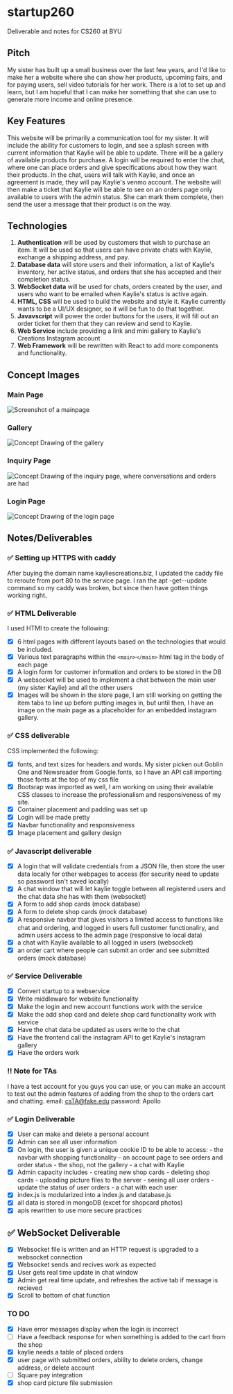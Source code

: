 # startup260

Deliverable and notes for CS260 at BYU

## Pitch

My sister has built up a small business over the last few years, and I'd like to make her a website where she can show her products, upcoming fairs, and for paying users, sell video tutorials for her work.
There is a lot to set up and learn, but I am hopeful that I can make her something that she can use to generate more income and online presence.

## Key Features

This website will be primarily a communication tool for my sister. It will include the ability for customers to login, and see a splash screen with current information that Kaylie will be able to update. There will be a gallery of available products for purchase. A login will be required to enter the chat, where one can place orders and give specifications about how they want their products. In the chat, users will talk with Kaylie, and once an agreement is made, they will pay Kaylie's venmo account. The website will then make a ticket that Kaylie will be able to see on an orders page only available to users with the admin status. She can mark them complete, then send the user a message that their product is on the way.

## Technologies

1. **Authentication** will be used by customers that wish to purchase an item. It will be used so that users can have private chats with Kaylie, exchange a shipping address, and pay.
2. **Database data** will store users and their information, a list of Kaylie's inventory, her active status, and orders that she has accepted and their completion status.
3. **WebSocket data** will be used for chats, orders created by the user, and users who want to be emailed when Kaylie's status is active again.
4. **HTML, CSS** will be used to build the website and style it. Kaylie currently wants to be a UI/UX designer, so it will be fun to do that together.
5. **Javavscript** will power the order buttons for the users, it will fill out an order ticket for them that they can review and send to Kaylie.
6. **Web Service** include providing a link and mini gallery to Kaylie's Creations Instagram account
7. **Web Framework** will be rewritten with React to add more components and functionality.

## Concept Images

### Main Page

![Screenshot of a mainpage](https://github.com/DallinJacksonE/startup260/blob/main/docs/picsForConcept/homepage.jpg)

### Gallery

![Concept Drawing of the gallery](https://github.com/DallinJacksonE/startup260/blob/main/docs/picsForConcept/gallery.jpg)

### Inquiry Page

![Concept Drawing of the inquiry page, where conversations and orders are had](https://github.com/DallinJacksonE/startup260/blob/main/docs/picsForConcept/orderchat.jpg)

### Login Page

![Concept Drawing of the login page](https://github.com/DallinJacksonE/startup260/blob/main/docs/picsForConcept/login.jpg)

## Notes/Deliverables

### ✅ Setting up HTTPS with caddy

After buying the domain name kayliescreations.biz, I updated the caddy file to reroute from port 80 to the service page. I ran the apt -get--update command so my caddy was broken, but since then have gotten things working right.

### ✅ HTML Deliverable

I used HTMl to create the following:

- [x] 6 html pages with different layouts based on the technologies that would be included.
- [x] Various text paragraphs within the ```<main></main>``` html tag in the body of each page
- [x] A login form for customer information and orders to be stored in the DB
- [x] A websocket will be used to implement a chat between the main user (my sister Kaylie) and all the other users
- [x] Images will be shown in the store page, I am still working on getting the item tabs to line up before putting images in, but until then, I have an image on the main page as a placeholder for an embedded instagram gallery.

### ✅ CSS deliverable

CSS implemented the following:

- [x] fonts, and text sizes for headers and words. My sister picken out Goblin One and Newsreader from Google.fonts, so I have an API call importing those fonts at the top of my css file
- [x] Bootsrap was imported as well, I am working on using their available CSS classes to increase the professionalism and responsiveness of my site.
- [x] Container placement and padding was set up
- [x] Login will be made pretty
- [x] Navbar functionality and responsiveness
- [x] Image placement and gallery design

### ✅ Javascript deliverable

- [x] A login that will validate credentials from a JSON file, then store the user data locally for other webpages to access (for security need to update so password isn't saved locally)
- [x] A chat window that will let kaylie toggle between all registered users and the chat data she has with them (websocket)
- [x] A form to add shop cards (mock database)
- [x] A form to delete shop cards (mock database)
- [x] A responsive navbar that gives visitors a limited access to functions like chat and ordering, and logged in users full customer functionaliry, and admin users access to the admin page (responsive to local data)
- [x] a chat with Kaylie available to all logged in users (websocket)
- [x] an order cart where people can submit an order and see submitted orders (mock database)

### ✅ Service Deliverable

- [x] Convert startup to a webservice
- [x] Write middleware for website functionality
- [x] Make the login and new account functions work with the service
- [x] Make the add shop card and delete shop card functionality work with service
- [x] Have the chat data be updated as users write to the chat
- [x] Have the frontend call the instagram API to get Kaylie's instagram gallery
- [x] Have the orders work

### ‼️ Note for TAs

I have a test account for you guys you can use, or you can make an account to test out the admin features of adding from the shop to the orders cart and chatting.
email: <csTA@fake.edu>
password: Apollo

### ✅ Login Deliverable

- [x] User can make and delete a personal account
- [x] Admin can see all user information
- [x] On login, the user is given a unique cookie ID to be able to access:
      - the navbar with shopping functionality
      - an account page to see orders and order status
      - the shop, not the gallery
      - a chat with Kaylie
- [x] Admin capacity includes
      - creating new shop cards
      - deleting shop cards
      - uploading picture files to the server
      - seeing all user orders
      - update the status of user orders
      - a chat with each user
- [x] index.js is modularized into a index.js and database.js
- [x] all data is stored in mongoDB (excet for shopcard photos)
- [x] apis rewritten to use more secure practices

## ✅ WebSocket Deliverable

- [x] Websocket file is written and an HTTP request is upgraded to a websocket connection
- [x] Websocket sends and recives work as expected
- [x] User gets real time update in chat window
- [x] Admin get real time update, and refreshes the active tab if message is recieved
- [x] Scroll to bottom of chat function

### TO DO

- [x] Have error messages display when the login is incorrect
- [ ] Have a feedback response for when something is added to the cart from the shop
- [x] kaylie needs a table of placed orders
- [x] user page with submitted orders, ability to delete orders, change address, or delete account
- [ ] Square pay integration
- [x] shop card picture file submission
